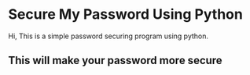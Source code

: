 # Secure My Password Using Python

Hi, This is a simple password securing program using python.

## This will make your password more secure
